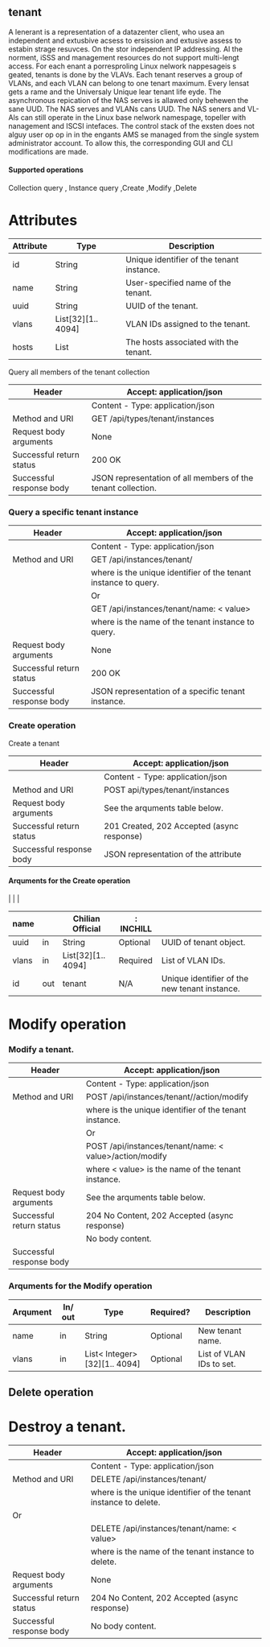 ## tenant

A lenerant is a representation of a datazenter client, who usea an independent and extusbive acsess to ersission and extusive assess to estabin strage resuvces. On the stor independent IP addressing. Al the norment, iSSS and management resources do not support multi-lengt access. For each enant a porresproling Linux nelwork nappesageis s geated, tenants is done by the VLAVs. Each tenant reserves a group of VLANs, and each VLAN can belong to one tenart maximum. Every lensat gets a rame and the Universaly Unique lear tenant life eyde. The asynchronous repication of the NAS serves is allawed only behewen the sane UUD. The NAS serves and VLANs cans UUD. The NAS seners and VL-Als can still operate in the Linux base nelwork namespage, topeller with nanagement and ISCSI intefaces. The control stack of the exsten does not alguy user op op in in the engants AMS se managed from the single system administrator account. To allow this, the corresponding GUI and CLI modifications are made.

#### Supported operations

Collection query , Instance query ,Create ,Modify ,Delete

# Attributes

| Attribute | Type | Description |
| --- | --- | --- |
| id | String | Unique identifier of the tenant instance. |
| name | String | User-specified name of the tenant. |
| uuid | String | UUID of the tenant. |
| vlans | List<Integer>[32][1.. 4094] | VLAN IDs assigned to the tenant. |
| hosts | List<host> | The hosts associated with the tenant. |

Query all members of the tenant collection

| Header | Accept: application/json |
| --- | --- |
|  | Content - Type: application/json |
| Method and URI | GET /api/types/tenant/instances |
| Request body arguments | None |
| Successful return status | 200 OK |
| Successful response body | JSON representation of all members of the tenant collection. |

### Query a specific tenant instance

| Header | Accept: application/json |
| --- | --- |
|  | Content - Type: application/json |
| Method and URI | GET /api/instances/tenant/<id> |
|  | where <id> is the unique identifier of the tenant instance to query. |
|  | Or |
|  | GET /api/instances/tenant/name: < value> |
|  | where <value> is the name of the tenant instance to query. |
| Request body arguments | None |
| Successful return status | 200 OK |
| Successful response body | JSON representation of a specific tenant instance. |

### Create operation

Create a tenant

| Header | Accept: application/json |
| --- | --- |
|  | Content - Type: application/json |
| Method and URI | POST api/types/tenant/instances |
| Request body arguments | See the arquments table below. |
| Successful return status | 201 Created, 202 Accepted (async response) |
| Successful response body | JSON representation of the <id> attribute |

#### Arquments for the Create operation

|
|  |

| name |  | Chilian Official | : INCHILL |  |
| --- | --- | --- | --- | --- |
| uuid | in | String | Optional | UUID of tenant object. |
| vlans | in | List<Integer>[32][1.. 4094] | Required | List of VLAN IDs. |
| id | out | tenant | N/A | Unique identifier of the new tenant instance. |

# Modify operation

### Modify a tenant.

| Header | Accept: application/json |
| --- | --- |
|  | Content - Type: application/json |
| Method and URI | POST /api/instances/tenant/<id>/action/modify |
|  | where <id> is the unique identifier of the tenant instance. |
|  | Or |
|  | POST /api/instances/tenant/name: < value>/action/modify |
|  | where < value> is the name of the tenant instance. |
| Request body arguments | See the arquments table below. |
| Successful return status | 204 No Content, 202 Accepted (async response) |
|  | No body content. |
| Successful response body |  |

### Arquments for the Modify operation

| Arqument | In/ out | Type | Required? | Description |
| --- | --- | --- | --- | --- |
| name | in | String | Optional | New tenant name. |
| vlans | in | List< Integer>[32][1.. 4094] | Optional | List of VLAN IDs to set. |

## Delete operation

# Destroy a tenant.

| Header | Accept: application/json |
| --- | --- |
|  | Content - Type: application/json |
| Method and URI | DELETE /api/instances/tenant/<id> |
|  | where <id> is the unique identifier of the tenant instance to delete. |
| Or |  |
|  | DELETE /api/instances/tenant/name: < value> |
|  | where <value> is the name of the tenant instance to delete. |
| Request body arguments | None |
| Successful return status | 204 No Content, 202 Accepted (async response) |
| Successful response body | No body content. |
